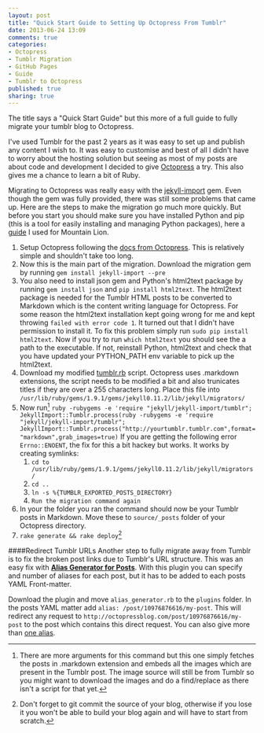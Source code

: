 ```yaml
---
layout: post
title: "Quick Start Guide to Setting Up Octopress From Tumblr"
date: 2013-06-24 13:09
comments: true
categories:
- Octopress
- Tumblr Migration
- GitHub Pages
- Guide
- Tumblr to Octopress
published: true
sharing: true
---
```

The title says a "Quick Start Guide" but this more of a full guide to fully migrate your tumblr blog to Octopress.

I've used Tumblr for the past 2 years as it was easy to set up and publish any content I wish to. It was easy to customise and best of all I didn't have to worry about the hosting solution but seeing as most of my posts are about code and development I decided to give [Octopress](http://octopress.org/) a try. This also gives me a chance to learn a bit of Ruby.

Migrating to Octopress was really easy with the [jekyll-import](https://github.com/jekyll/jekyll-import) gem. Even though the gem was fully provided, there was still some problems that came up. Here are the steps to make the migration go much more quickly. But before you start you should make sure you have installed Python and pip (this is a tool for easily installing and managing Python packages), here a [guide](http://docs.python-guide.org/en/latest/starting/install/osx.html) I used for Mountain Lion.

1. Setup Octopress following the [docs from Octopress](http://octopress.org/docs/setup/). This is relatively simple and shouldn't take too long.
2. Now this is the main part of the migration. Download the migration gem by running `gem install jekyll-import --pre`
3. You also need to install json gem and Python's html2text package by running `gem install json` and `pip install html2text`. The html2text package is needed for the Tumblr HTML posts to be converted to Markdown which is the content writing language for Octopress.
For some reason the html2text installation kept going wrong for me and kept throwing `failed with error code 1`.
It turned out that I didn't have permission to install it. To fix this problem simply run `sudo pip install html2text`. Now if you try to run `which html2text` you should see the a path to the executable. If not, reinstall Python, html2text and check that you have updated your PYTHON_PATH env variable to pick up the html2text.
4. Download my modified [tumblr.rb](https://gist.github.com/loop/5850220#file-tumblr-rb) script. Octopress uses .markdown extensions, the script needs to be modified a bit and also trunicates titles if they are over a 255 characters long. Place this file into `/usr/lib/ruby/gems/1.9.1/gems/jekyll0.11.2/lib/jekyll/migrators/`
5. Now run[^1]
  `ruby -rubygems -e 'require "jekyll/jekyll-import/tumblr"; JekyllImport::Tumblr.process(ruby -rubygems -e 'require "jekyll/jekyll-import/tumblr"; JekyllImport::Tumblr.process("http://yourtumblr.tumblr.com",format="markdown",grab_images=true)`
  If you are getting the following error `Errno::ENOENT`, the fix for this a bit hackey but works. It works by creating symlinks:
    1. `cd to /usr/lib/ruby/gems/1.9.1/gems/jekyll0.11.2/lib/jekyll/migrators/`
    2. `cd ..`
    3. `ln -s %{TUMBLR_EXPORTED_POSTS_DIRECTORY}`
    4. `Run the migration command again`
6. In your the folder you ran the command should now be your Tumblr posts in Markdown. Move these to `source/_posts` folder of your Octopress directory.
7. `rake generate && rake deploy`[^2]

####Redirect Tumblr URLs
Another step to fully migrate away from Tumblr is to fix the broken post links due to Tumblr's URL structure. This was an easy fix with **[Alias Generator for Posts](https://github.com/tsmango/jekyll_alias_generator)**. With this plugin you can specify and number of aliases for each post, but it has to be added to each posts YAML Front-matter.

Download the plugin and move `alias_generator.rb` to the `plugins` folder.
In the posts YAML matter add `alias: /post/10976876616/my-post`. This will redirect any request to `http://octopressblog.com/post/10976876616/my-post` to the post which contains this direct request. You can also give more than [one alias](https://github.com/tsmango/jekyll_alias_generator/blob/master/README.md).

[^1]:There are more arguments for this command but this one simply fetches the posts in .markdown extension and embeds all the images which are present in the Tumblr post. The image source will still be from Tumblr so you might want to download the images and do a find/replace as there isn't a script for that yet.
[^2]: Don't forget to git commit the source of your blog, otherwise if you lose it you won't be able to build your blog again and will have to start from scratch.
